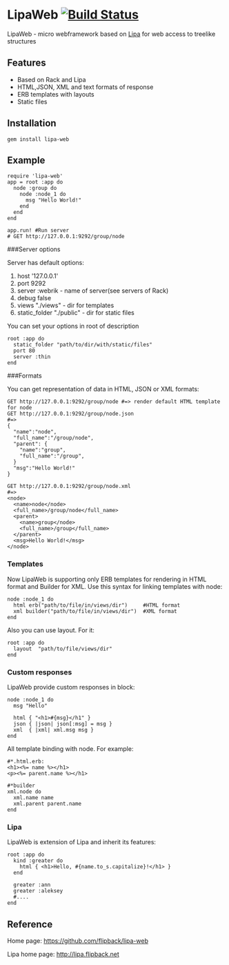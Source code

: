 LipaWeb  [![Build Status](https://secure.travis-ci.org/flipback/lipa-web.png)](http://travis-ci.org/flipback/lipa-web)
=======================================================
LipaWeb - micro webframework based on [Lipa](http://lipa.flipback.new) for web access to treelike structures

Features
----------------------------------------------------
- Based on Rack and Lipa
- HTML,JSON, XML and text formats of response
- ERB templates with layouts
- Static files


Installation
----------------------------------------------------
`gem install lipa-web`

Example
----------------------------------------------------

    require 'lipa-web'
    app = root :app do 
      node :group do
        node :node_1 do
          msg "Hello World!"
        end
      end
    end

    app.run! #Run server
    # GET http://127.0.0.1:9292/group/node

###Server options

Server has default options:

  1. host '127.0.0.1'
  2. port 9292
  3. server :webrik - name of server(see servers  of Rack)
  4. debug false
  5. views "./views" - dir for templates
  6. static_folder "./public" - dir for static files

You can set your options in root of description

    root :app do
      static_folder "path/to/dir/with/static/files"
      port 80
      server :thin
    end

###Formats

You can get representation of data in HTML, JSON or XML formats:

    GET http://127.0.0.1:9292/group/node #=> render default HTML template for node
    GET http://127.0.0.1:9292/group/node.json 
    #=> 
    { 
      "name":"node", 
      "full_name":"/group/node",
      "parent": {
        "name":"group",
        "full_name":"/group",
      }
      "msg":"Hello World!"
    }

    GET http://127.0.0.1:9292/group/node.xml
    #=> 
    <node>
      <name>node</node>
      <full_name>/group/node</full_name>
      <parent>
        <name>group</node>
        <full_name>/group</full_name>
      </parent>
      <msg>Hello World!</msg>
    </node>

### Templates 

Now LipaWeb is supporting only ERB templates for rendering in HTML format and Builder for XML. Use this syntax for linking templates with node:

    node :node_1 do
      html erb("path/to/file/in/views/dir")     #HTML format
      xml builder("path/to/file/in/views/dir")  #XML format
    end

Also you can use layout. For it:

    root :app do
      layout  "path/to/file/views/dir"
    end

### Custom responses

LipaWeb provide custom responses in block:

    node :node_1 do
      msg "Hello"

      html { "<h1>#{msg}</h1" }
      json { |json| json[:msg] = msg }
      xml  { |xml| xml.msg msg }
    end

All template binding with node. For example:

    #*.html.erb:
    <h1><%= name %></h1>
    <p><%= parent.name %></h1>

    #*builder
    xml.node do
      xml.name name
      xml.parent parent.name
    end

### Lipa

LipaWeb is extension of Lipa and inherit its features:

    root :app do
      kind :greater do
        html { <h1>Hello, #{name.to_s.capitalize}!</h1> }
      end

      greater :ann
      greater :aleksey
      #....
    end

Reference
----------------------------------
Home page: https://github.com/flipback/lipa-web

Lipa home page: http://lipa.flipback.net 
